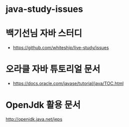 # java-study-issues

# 백기선님 자바 스터디
- https://github.com/whiteship/live-study/issues

# 오라클 자바 튜토리얼 문서
- https://docs.oracle.com/javase/tutorial/java/TOC.html

# OpenJdk 활용 문서
http://openjdk.java.net/jeps
